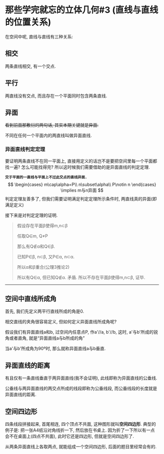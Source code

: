 # 那些学完就忘的立体几何#3 (直线与直线的位置关系)
<script 
  src="https://cdn.bootcss.com/mathjax/2.7.5/MathJax.js?config=TeX-MML-AM_CHTML"></script>
在空间中呢, 直线与直线有三种关系:

## 相交

两条直线相交, 有一个交点.

## 平行

两直线没有交点, 而且存在一个平面同时包含两条直线.

## 异面

~~看到前面那敷衍的两句话, 其实本期关键就是异面.~~

不同在任何一个平面内的两直线叫做异面直线.

### 异面直线判定定理

要证明两条直线不在同一平面上, 直接用定义的话岂不是要把空间里每一个平面都找一遍? 怎么可能找得完? 所以这时候我们需要借助的是异面直线的判定定理.

**`交于平面的一直线与平面上不过此交点的直线异面.`**
$$
\begin{cases}
m\cap\alpha=P\\
n\subset\alpha\\
P\notin n
\end{cases}
\implies m与n异面
$$
判定定理友善多了, 但我们需要证明满足判定定理所示条件时, 两直线真的异面(即满足定义)

接下来是对判定定理的证明.

> 假设存在平面β使得m,n⊂β
>
> 任取Q∈m, Q≠P
>
> 那么有Q∉α和Q∈β.
>
> 已知P∈β, n⊂β, 又P∈α, n⊂α.
>
> 所以α和β重合(公理3推论2)
>
> 所以有Q∈α, 但已知Q∉α. 矛盾. 所以不存在平面β使得m,n⊂β, 证毕.

---

## 空间中直线所成角

首先, 我们先定义两平行直线所成的角是0.

相交直线的夹角很容易定义, 但如何定义异面直线所成角呢?

假设我们有异面直线a和b, 过空间内任意点P, 作a'//a, b'//b, 这时, a'与b'所成的锐角或者直角, 就是“异面直线a与b所成的角”

当a'与b'所成角为90º时, 那么就称异面直线a与b垂直.

## 异面直线的距离

有且仅有一条直线垂直于两异面直线(我不会证明), 此线即称为异面直线的公垂线.

公垂线与两异面直线的两交点所成的线段即称为公垂线段, 而公垂线段的长度就是异面直线的距离.

## 空间四边形

四条线段拼接起来, 首尾相连, 四个顶点不共面, 这种图形就叫**空间四边形**. 典型的例子是: 把一张A4纸沿对角线折一下, 然后放在书桌上. 因为折了一下所以有一点会不在桌面上(四点不共面), 此时它还是四边形, 但就是空间四边形了.

从两条异面直线上各取两点, 就能组成一个空间四边形, 后面的题目里经常会有的.

